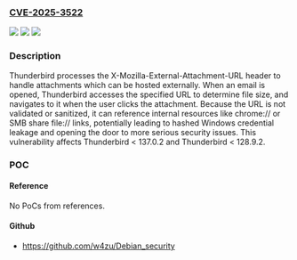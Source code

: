 ### [CVE-2025-3522](https://cve.mitre.org/cgi-bin/cvename.cgi?name=CVE-2025-3522)
![](https://img.shields.io/static/v1?label=Product&message=Thunderbird&color=blue)
![](https://img.shields.io/static/v1?label=Version&message=unspecified%3C%20137.0.2%20&color=brighgreen)
![](https://img.shields.io/static/v1?label=Vulnerability&message=Leak%20of%20hashed%20Window%20credentials%20via%20crafted%20attachment%20URL&color=brighgreen)

### Description

Thunderbird processes the X-Mozilla-External-Attachment-URL header to handle attachments which can be hosted externally. When an email is opened, Thunderbird accesses the specified URL to  determine file size, and navigates to it when the user clicks the attachment. Because the URL is not validated or sanitized, it can reference internal resources like chrome:// or SMB share file:// links, potentially leading to hashed Windows credential leakage and opening the door to more serious security issues. This vulnerability affects Thunderbird < 137.0.2 and Thunderbird < 128.9.2.

### POC

#### Reference
No PoCs from references.

#### Github
- https://github.com/w4zu/Debian_security

